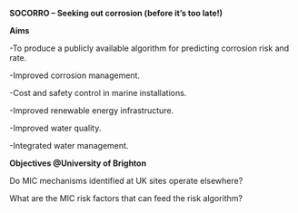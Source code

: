 
**SOCORRO – Seeking out corrosion (before it’s too late!)​**

**Aims** 

-To produce a publicly available algorithm for predicting corrosion risk and rate.

-Improved corrosion management.

-Cost and safety control in marine installations.​

-Improved renewable energy infrastructure.​

-Improved water quality​.

-Integrated water management.​

​**Objectives @University of Brighton**

Do MIC mechanisms identified at UK sites operate elsewhere?​

What are the MIC risk factors that can feed the risk algorithm?

